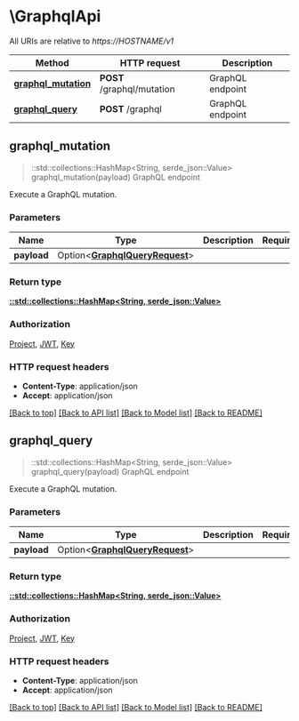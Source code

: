 # \GraphqlApi

All URIs are relative to *https://HOSTNAME/v1*

Method | HTTP request | Description
------------- | ------------- | -------------
[**graphql_mutation**](GraphqlApi.md#graphql_mutation) | **POST** /graphql/mutation | GraphQL endpoint
[**graphql_query**](GraphqlApi.md#graphql_query) | **POST** /graphql | GraphQL endpoint



## graphql_mutation

> ::std::collections::HashMap<String, serde_json::Value> graphql_mutation(payload)
GraphQL endpoint

Execute a GraphQL mutation.

### Parameters


Name | Type | Description  | Required | Notes
------------- | ------------- | ------------- | ------------- | -------------
**payload** | Option<[**GraphqlQueryRequest**](GraphqlQueryRequest.md)> |  |  |

### Return type

[**::std::collections::HashMap<String, serde_json::Value>**](serde_json::Value.md)

### Authorization

[Project](../README.md#Project), [JWT](../README.md#JWT), [Key](../README.md#Key)

### HTTP request headers

- **Content-Type**: application/json
- **Accept**: application/json

[[Back to top]](#) [[Back to API list]](../README.md#documentation-for-api-endpoints) [[Back to Model list]](../README.md#documentation-for-models) [[Back to README]](../README.md)


## graphql_query

> ::std::collections::HashMap<String, serde_json::Value> graphql_query(payload)
GraphQL endpoint

Execute a GraphQL mutation.

### Parameters


Name | Type | Description  | Required | Notes
------------- | ------------- | ------------- | ------------- | -------------
**payload** | Option<[**GraphqlQueryRequest**](GraphqlQueryRequest.md)> |  |  |

### Return type

[**::std::collections::HashMap<String, serde_json::Value>**](serde_json::Value.md)

### Authorization

[Project](../README.md#Project), [JWT](../README.md#JWT), [Key](../README.md#Key)

### HTTP request headers

- **Content-Type**: application/json
- **Accept**: application/json

[[Back to top]](#) [[Back to API list]](../README.md#documentation-for-api-endpoints) [[Back to Model list]](../README.md#documentation-for-models) [[Back to README]](../README.md)

